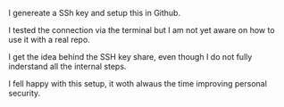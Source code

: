 I genereate a SSh key and setup this in Github.

I tested the connection via the terminal but I am not yet aware
on how to use it with a real repo.

I get the idea behind the SSH key share, even though I do not fully inderstand
all the internal steps.

I fell happy with this setup, it woth alwaus the time improving personal security.
